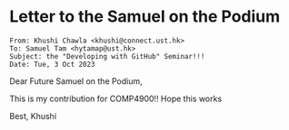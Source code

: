 # Letter to the Samuel on the Podium
```
From: Khushi Chawla <khushi@connect.ust.hk>
To: Samuel Tam <hytamap@ust.hk>
Subject: the "Developing with GitHub" Seminar!!!
Date: Tue, 3 Oct 2023
```

Dear Future Samuel on the Podium,

This is my contribution for COMP4900!! Hope this works

Best,
Khushi
